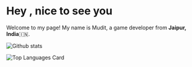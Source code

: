 # Hey , nice to see you

Welcome to my page!
My name is Mudit, a game developer from **Jaipur, India**:india:.

![Github stats](https://github-readme-stats.vercel.app/api?username=MuditN&theme=prussian&show_icons=true&count_private=true)

![Top Languages Card](https://github-readme-stats.vercel.app/api/top-langs/?username=MuditN&layout=compact)

<!--
**MuditN/MuditN** is a ✨ _special_ ✨ repository because its `README.md` (this file) appears on your GitHub profile.

Here are some ideas to get you started:

- 🔭 I’m currently working on ...
- 🌱 I’m currently learning ...
- 👯 I’m looking to collaborate on ...
- 🤔 I’m looking for help with ...
- 💬 Ask me about ...
- 📫 How to reach me: ...
- 😄 Pronouns: ...
- ⚡ Fun fact: ...
-->
